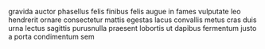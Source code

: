 gravida auctor phasellus felis finibus felis augue in fames vulputate leo
hendrerit ornare consectetur mattis egestas lacus convallis metus cras duis
urna lectus sagittis purusnulla praesent lobortis ut dapibus fermentum justo a
porta condimentum sem